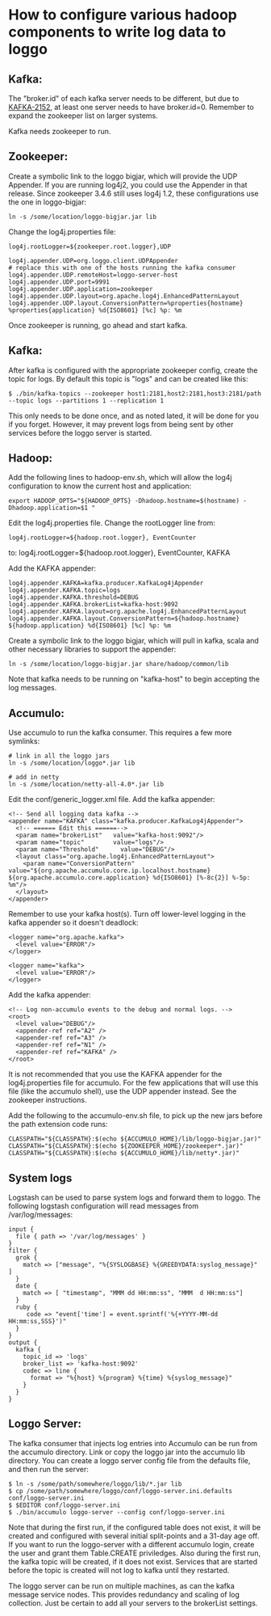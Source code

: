 <!--
Licensed to the Apache Software Foundation (ASF) under one or more
contributor license agreements.  See the NOTICE file distributed with
this work for additional information regarding copyright ownership.
The ASF licenses this file to You under the Apache License, Version 2.0
(the "License"); you may not use this file except in compliance with
the License.  You may obtain a copy of the License at

    http://www.apache.org/licenses/LICENSE-2.0

Unless required by applicable law or agreed to in writing, software
distributed under the License is distributed on an "AS IS" BASIS,
WITHOUT WARRANTIES OR CONDITIONS OF ANY KIND, either express or implied.
See the License for the specific language governing permissions and
limitations under the License.
-->

How to configure various hadoop components to write log data to loggo
======

Kafka:
------

The "broker.id" of each kafka server needs to be different, but due to
[KAFKA-2152][1], at least one server needs to have
broker.id=0. Remember to expand the zookeeper list on larger systems.

Kafka needs zookeeper to run.

Zookeeper:
----------

Create a symbolic link to the loggo bigjar, which will provide the UDP
Appender. If you are running log4j2, you could use the Appender in
that release. Since zookeeper 3.4.6 still uses log4j 1.2, these
configurations use the one in loggo-bigjar:

	ln -s /some/location/loggo-bigjar.jar lib

Change the log4j.properties file:

	log4j.rootLogger=${zookeeper.root.logger},UDP

	log4j.appender.UDP=org.loggo.client.UDPAppender
	# replace this with one of the hosts running the kafka consumer
	log4j.appender.UDP.remoteHost=loggo-server-host
	log4j.appender.UDP.port=9991
	log4j.appender.UDP.application=zookeeper
	log4j.appender.UDP.layout=org.apache.log4j.EnhancedPatternLayout
	log4j.appender.UDP.layout.ConversionPattern=%properties{hostname} %properties{application} %d{ISO8601} [%c] %p: %m

Once zookeeper is running, go ahead and start kafka. 

Kafka:
------

After kafka is configured with the appropriate zookeeper config,
create the topic for logs.  By default this topic is "logs" and can be
created like this:

	$ ./bin/kafka-topics --zookeeper host1:2181,host2:2181,host3:2181/path --topic logs --partitions 1 --replication 1

This only needs to be done once, and as noted lated, it will be done
for you if you forget. However, it may prevent logs from being sent by
other services before the loggo server is started.

Hadoop:
-------

Add the following lines to hadoop-env.sh, which will allow the log4j
configuration to know the current host and application:

	export HADOOP_OPTS="${HADOOP_OPTS} -Dhadoop.hostname=$(hostname) -Dhadoop.application=$1 "

Edit the log4j.properties file. Change the rootLogger line from:

	log4j.rootLogger=${hadoop.root.logger}, EventCounter

to:
	log4j.rootLogger=${hadoop.root.logger}, EventCounter, KAFKA

Add the KAFKA appender:

	log4j.appender.KAFKA=kafka.producer.KafkaLog4jAppender
	log4j.appender.KAFKA.topic=logs
	log4j.appender.KAFKA.threshold=DEBUG
	log4j.appender.KAFKA.brokerList=kafka-host:9092
	log4j.appender.KAFKA.layout=org.apache.log4j.EnhancedPatternLayout
	log4j.appender.KAFKA.layout.ConversionPattern=${hadoop.hostname} ${hadoop.application} %d{ISO8601} [%c] %p: %m

Create a symbolic link to the loggo bigjar, which will pull in kafka,
scala and other necessary libraries to support the appender:

	ln -s /some/location/loggo-bigjar.jar share/hadoop/common/lib

Note that kafka needs to be running on "kafka-host" to begin accepting
the log messages.

Accumulo:
---------

Use accumulo to run the kafka consumer.  This requires a few more
symlinks:

	# link in all the loggo jars
	ln -s /some/location/loggo*.jar lib

	# add in netty
	ln -s /some/location/netty-all-4.0*.jar lib

Edit the conf/generic_logger.xml file.  Add the kafka appender:

	<!-- Send all logging data kafka -->
	<appender name="KAFKA" class="kafka.producer.KafkaLog4jAppender">
	  <!-- ====== Edit this ======-->
	  <param name="brokerList"   value="kafka-host:9092"/>
	  <param name="topic"        value="logs"/>
	  <param name="Threshold"      value="DEBUG"/>
	  <layout class="org.apache.log4j.EnhancedPatternLayout">
	    <param name="ConversionPattern" value="${org.apache.accumulo.core.ip.localhost.hostname} ${org.apache.accumulo.core.application} %d{ISO8601} [%-8c{2}] %-5p: %m"/>
	  </layout>
	</appender>

Remember to use your kafka host(s). Turn off lower-level logging in
the kafka appender so it doesn't deadlock:

	<logger name="org.apache.kafka">
	  <level value="ERROR"/>
	</logger>
	
	<logger name="kafka">
	  <level value="ERROR"/>
	</logger>

Add the kafka appender:

	<!-- Log non-accumulo events to the debug and normal logs. -->
	<root>
	  <level value="DEBUG"/>
	  <appender-ref ref="A2" />
	  <appender-ref ref="A3" />
	  <appender-ref ref="N1" />
	  <appender-ref ref="KAFKA" />
	</root>

It is not recommended that you use the KAFKA appender for the
log4j.properties file for accumulo.  For the few applications that
will use this file (like the accumulo shell), use the UDP appender
instead. See the zookeeper instructions.

Add the following to the accumulo-env.sh file, to pick up the new jars
before the path extension code runs:

	CLASSPATH="${CLASSPATH}:$(echo ${ACCUMULO_HOME}/lib/loggo-bigjar.jar)"
	CLASSPATH="${CLASSPATH}:$(echo ${ZOOKEEPER_HOME}/zookeeper*.jar)"
	CLASSPATH="${CLASSPATH}:$(echo ${ACCUMULO_HOME}/lib/netty*.jar)"


System logs
-----------

Logstash can be used to parse system logs and forward them to loggo.
The following logstash configuration will read messages from
/var/log/messages:

	input { 
	  file { path => '/var/log/messages' }
	}
	filter {
	  grok {
	    match => ["message", "%{SYSLOGBASE} %{GREEDYDATA:syslog_message}" ]
	  }
	  date { 
	    match => [ "timestamp", "MMM dd HH:mm:ss", "MMM  d HH:mm:ss"]
	  }
	  ruby {
	     code => "event['time'] = event.sprintf('%{+YYYY-MM-dd HH:mm:ss,SSS}')"
	  }
	}
	output { 
	  kafka { 
	    topic_id => 'logs' 
	    broker_list => 'kafka-host:9092'
	    codec => line { 
	      format => "%{host} %{program} %{time} %{syslog_message}" 
	    }
	  }
	}

Loggo Server:
-------------

The kafka consumer that injects log entries into Accumulo can be run
from the accumulo directory. Link or copy the loggo jar into the
accumulo lib directory.  You can create a loggo server config file
from the defaults file, and then run the server:

	$ ln -s /some/path/somewhere/loggo/lib/*.jar lib
	$ cp /some/path/somewhere/loggo/conf/loggo-server.ini.defaults conf/loggo-server.ini
	$ $EDITOR conf/loggo-server.ini
	$ ./bin/accumulo loggo-server --config conf/loggo-server.ini

Note that during the first run, if the configured table does not
exist, it will be created and configured with several initial
split-points and a 31-day age off.  If you want to run the
loggo-server with a different accumulo login, create the user and
grant them Table.CREATE priviledges.  Also during the first run, the
kafka topic will be created, if it does not exist. Services that are
started before the topic is created will not log to kafka until they
restarted.

The loggo server can be run on multiple machines, as can the kafka
message service nodes.  This provides redundancy and scaling of log
collection.  Just be certain to add all your servers to the brokerList
settings.

[1]: https://issues.apache.org/jira/browse/KAFKA-2152
